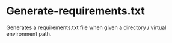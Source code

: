 # Generate-requirements.txt
Generates a requirements.txt file when given a directory / virtual environment path.
